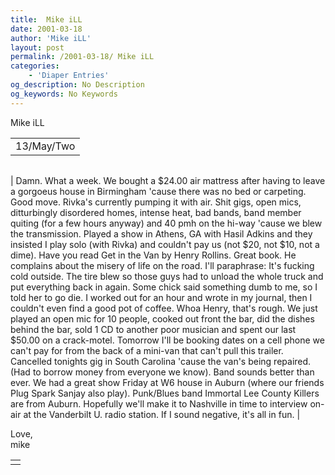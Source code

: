 ```yaml
---
title:  Mike iLL 
date: 2001-03-18
author: 'Mike iLL'
layout: post
permalink: /2001-03-18/ Mike iLL 
categories:
    - 'Diaper Entries'
og_description: No Description
og_keywords: No Keywords
---
```

<style>
body {
  background-color: ;
  color: ;
}
a {
  color: ;
}
a:active {
  color: ;
}
a:visited {
  color: ;
}
</style>

   Mike iLL     



|  |
| --- |
| 13/May/Two  |

  
  



|  |
| --- |
| 
Damn. What a week. We bought a $24.00 air mattress after having to leave a gorgoeus house in Birmingham 'cause there was no bed or carpeting. Good move. Rivka's currently pumping it with air.
Shit gigs, open mics, ditturbingly disordered homes, intense heat, bad bands, band member quiting (for a few hours anyway) and 40 pmh on the hi-way 'cause we blew the transmission.
Played a show in Athens, GA with Hasil Adkins and they insisted I play solo (with Rivka) and couldn't pay us (not $20, not $10, not a dime).
Have you read Get in the Van by Henry Rollins. Great book. He complains about the misery of life on the road. I'll paraphrase: It's fucking cold outside. The tire blew so those guys had to unload the whole truck and put everything back in again. Some chick said something dumb to me, so I told her to go die. I worked out for an hour and wrote in my journal, then I couldn't even find a good pot of coffee.
Whoa Henry, that's rough. We just played an open mic for 10 people, cooked out front the bar, did the dishes behind the bar, sold 1 CD to another poor musician and spent our last $50.00 on a crack-motel. Tomorrow I'll be booking dates on a cell phone we can't pay for from the back of a mini-van that can't pull this trailer.
Cancelled tonights gig in South Carolina 'cause the van's being repaired. (Had to borrow money from everyone we know). Band sounds better than ever. We had a great show Friday at W6 house in Auburn (where our friends Plug Spark Sanjay also play). Punk/Blues band Immortal Lee County Killers are from Auburn.
Hopefully we'll make it to Nashville in time to interview on-air at the Vanderbilt U. radio station.
If I sound negative, it's all in fun.
 |


  
  Love,  
 mike
   



|  |
| --- |
|  |

   
   
   
   

 

 

